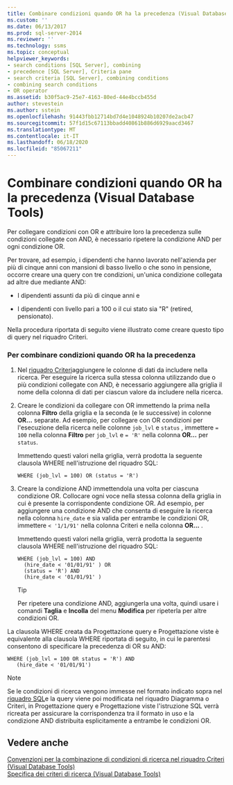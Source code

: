 ```yaml
---
title: Combinare condizioni quando OR ha la precedenza (Visual Database Tools) | Microsoft Docs
ms.custom: ''
ms.date: 06/13/2017
ms.prod: sql-server-2014
ms.reviewer: ''
ms.technology: ssms
ms.topic: conceptual
helpviewer_keywords:
- search conditions [SQL Server], combining
- precedence [SQL Server], Criteria pane
- search criteria [SQL Server], combining conditions
- combining search conditions
- OR operator
ms.assetid: b30f5ac9-25e7-4163-80ed-44e4bccb455d
author: stevestein
ms.author: sstein
ms.openlocfilehash: 91443fbb12714bd7d4e1048924b10207de2acb47
ms.sourcegitcommit: 57f1d15c67113bbadd40861b886d6929aacd3467
ms.translationtype: MT
ms.contentlocale: it-IT
ms.lasthandoff: 06/18/2020
ms.locfileid: "85067211"
---
```

# <a name="combine-conditions-when-or-has-precedence-visual-database-tools"></a>Combinare condizioni quando OR ha la precedenza (Visual Database Tools)
  Per collegare condizioni con OR e attribuire loro la precedenza sulle condizioni collegate con AND, è necessario ripetere la condizione AND per ogni condizione OR.  
  
 Per trovare, ad esempio, i dipendenti che hanno lavorato nell'azienda per più di cinque anni con mansioni di basso livello o che sono in pensione, occorre creare una query con tre condizioni, un'unica condizione collegata ad altre due mediante AND:  
  
-   I dipendenti assunti da più di cinque anni e  
  
-   I dipendenti con livello pari a 100 o il cui stato sia "R" (retired, pensionato).  
  
 Nella procedura riportata di seguito viene illustrato come creare questo tipo di query nel riquadro Criteri.  
  
### <a name="to-combine-conditions-when-or-has-precedence"></a>Per combinare condizioni quando OR ha la precedenza  
  
1.  Nel [riquadro Criteri](visual-database-tools.md)aggiungere le colonne di dati da includere nella ricerca. Per eseguire la ricerca sulla stessa colonna utilizzando due o più condizioni collegate con AND, è necessario aggiungere alla griglia il nome della colonna di dati per ciascun valore da includere nella ricerca.  
  
2.  Creare le condizioni da collegare con OR immettendo la prima nella colonna **Filtro** della griglia e la seconda (e le successive) in colonne **OR…** separate. Ad esempio, per collegare con OR condizioni per l'esecuzione della ricerca nelle colonne `job_lvl` e `status` , immettere `= 100` nella colonna **Filtro** per `job_lvl` e `= 'R'` nella colonna **OR...** per `status`.  
  
     Immettendo questi valori nella griglia, verrà prodotta la seguente clausola WHERE nell'istruzione del riquadro SQL:  
  
    ```  
    WHERE (job_lvl = 100) OR (status = 'R')  
    ```  
  
3.  Creare la condizione AND immettendola una volta per ciascuna condizione OR. Collocare ogni voce nella stessa colonna della griglia in cui è presente la corrispondente condizione OR. Ad esempio, per aggiungere una condizione AND che consenta di eseguire la ricerca nella colonna `hire_date` e sia valida per entrambe le condizioni OR, immettere `< '1/1/91'` nella colonna Criteri e nella colonna **OR...** .  
  
     Immettendo questi valori nella griglia, verrà prodotta la seguente clausola WHERE nell'istruzione del riquadro SQL:  
  
    ```  
    WHERE (job_lvl = 100) AND   
      (hire_date < '01/01/91' ) OR  
      (status = 'R') AND   
      (hire_date < '01/01/91' )  
    ```  
  
    > [!TIP]  
    >  Per ripetere una condizione AND, aggiungerla una volta, quindi usare i comandi **Taglia** e **Incolla** del menu **Modifica** per ripeterla per altre condizioni OR.  
  
 La clausola WHERE creata da Progettazione query e Progettazione viste è equivalente alla clausola WHERE riportata di seguito, in cui le parentesi consentono di specificare la precedenza di OR su AND:  
  
```  
WHERE (job_lvl = 100 OR status = 'R') AND  
   (hire_date < '01/01/91')  
```  
  
> [!NOTE]  
>  Se le condizioni di ricerca vengono immesse nel formato indicato sopra nel [riquadro SQL](sql-pane-visual-database-tools.md)e la query viene poi modificata nel riquadro Diagramma o Criteri, in Progettazione query e Progettazione viste l'istruzione SQL verrà ricreata per assicurare la corrispondenza tra il formato in uso e la condizione AND distribuita esplicitamente a entrambe le condizioni OR.  
  
## <a name="see-also"></a>Vedere anche  
 [Convenzioni per la combinazione di condizioni di ricerca nel riquadro Criteri &#40;Visual Database Tools&#41;](conventions-combine-search-conditions-in-criteria-pane-visual-db-tools.md)   
 [Specifica dei criteri di ricerca &#40;Visual Database Tools&#41;](specify-search-criteria-visual-database-tools.md)  
  
  
